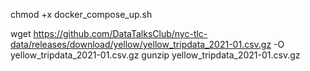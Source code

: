 





chmod +x docker_compose_up.sh








wget https://github.com/DataTalksClub/nyc-tlc-data/releases/download/yellow/yellow_tripdata_2021-01.csv.gz -O yellow_tripdata_2021-01.csv.gz
gunzip yellow_tripdata_2021-01.csv.gz